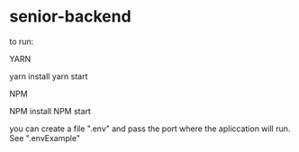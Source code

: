 # senior-backend

to run:
 
YARN

yarn install
yarn start

NPM

NPM install
NPM start

you can create a file ".env" and pass the port where the apliccation will run. See ".envExample"
